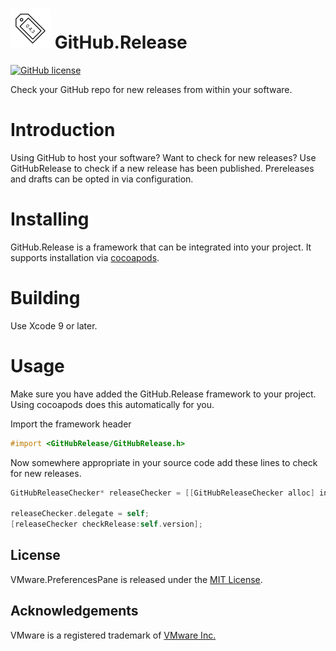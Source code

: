![AppIcon](Examples/macOS/Assets.xcassets/AppIcon.appiconset/icon64.png) GitHub.Release
====

[![GitHub license](https://img.shields.io/badge/license-MIT-blue.svg)](https://github.com/MarLoe/VMware.PreferencePane/blob/master/LICENSE)

Check your GitHub repo for new releases from within your software.

# Introduction
Using GitHub to host your software?
Want to check for new releases?
Use GitHubRelease to check if a new release has been published.
Prereleases and drafts can be opted in via configuration.

# Installing
GitHub.Release is a framework that can be integrated into your project.
It supports installation via [cocoapods](https://cocoapods.org/).

# Building
Use Xcode 9 or later.

# Usage
Make sure you have added the GitHub.Release framework to your project. Using cocoapods does this automatically for you.

Import the framework header
```Objective-C
#import <GitHubRelease/GitHubRelease.h>
```

Now somewhere appropriate in your source code add these lines to check for new releases.
```Objective-C
GitHubReleaseChecker* releaseChecker = [[GitHubReleaseChecker alloc] initWithUser:@"MarLoe"
                                                                       andProject:@"GitHub.Release"];
releaseChecker.delegate = self;
[releaseChecker checkRelease:self.version];
```

License
-------

VMware.PreferencesPane is released under the [MIT License](https://github.com/MarLoe/VMware.PreferencePane/blob/master/LICENSE).


Acknowledgements
----------------
VMware is a registered trademark of [VMware Inc.](http://vmware.com)
